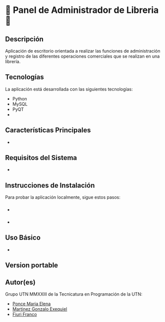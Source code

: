 # 📖 Panel de Administrador de Libreria 📖
## Descripción
Aplicación de escritorio orientada a realizar las funciones de administración y registro de las diferentes operaciones comerciales que se realizan en una librería. 

## Tecnologías
La aplicación está desarrollada con las siguientes tecnologías:
- Python
- MySQL
- PyQT
- 

## Características Principales
- 

## Requisitos del Sistema
- 

## Instrucciones de Instalación
Para probar la aplicación localmente, sigue estos pasos:

### 
- 


### 
- 

## Uso Básico
- 



## Version portable


## Autor(es)
Grupo UTN MMXXIII de la Tecnicatura en Programación de la UTN:
- [Ponce Maria Elena](https://github.com/hechizera10)
- [Martinez Gonzalo Exequiel](https://github.com/Scravt)
- [Fiuri Franco](https://github.com/FrancoFiuri)

